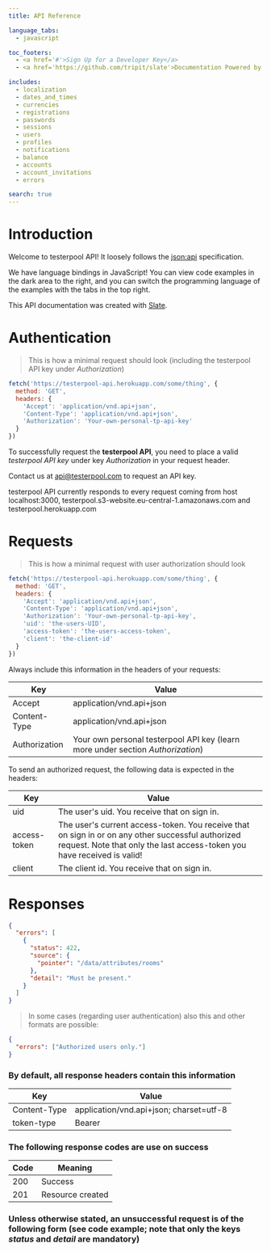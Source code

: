 ```yaml
---
title: API Reference

language_tabs:
  - javascript

toc_footers:
  - <a href='#'>Sign Up for a Developer Key</a>
  - <a href='https://github.com/tripit/slate'>Documentation Powered by Slate</a>

includes:
  - localization
  - dates_and_times
  - currencies
  - registrations
  - passwords
  - sessions
  - users
  - profiles
  - notifications
  - balance
  - accounts
  - account_invitations
  - errors

search: true
---
```


# Introduction

Welcome to testerpool API! It loosely follows the [json:api](http://jsonapi.org/) specification.

We have language bindings in JavaScript! You can view code examples in the dark area to the right, and you can switch the programming language of the examples with the tabs in the top right.

This API documentation was created with [Slate](https://github.com/tripit/slate).


# Authentication

> This is how a minimal request should look (including the testerpool API key under _Authorization_)

```javascript
fetch('https://testerpool-api.herokuapp.com/some/thing', {
  method: 'GET',
  headers: {
    'Accept': 'application/vnd.api+json',
    'Content-Type': 'application/vnd.api+json',
    'Authorization': 'Your-own-personal-tp-api-key'
  }
})
```

To successfully request the **testerpool API**, you need to place a valid *testerpool API key* under key _Authorization_ in your request header.

Contact us at <a href="mailto:api@testerpool.com">api@testerpool.com</a> to request an API key.

testerpool API currently responds to every request coming from host localhost:3000, testerpool.s3-website.eu-central-1.amazonaws.com and testerpool.herokuapp.com


# Requests

> This is how a minimal request with user authorization should look

```javascript
fetch('https://testerpool-api.herokuapp.com/some/thing', {
  method: 'GET',
  headers: {
    'Accept': 'application/vnd.api+json',
    'Content-Type': 'application/vnd.api+json',
    'Authorization': 'Your-own-personal-tp-api-key',
    'uid': 'the-users-UID',
    'access-token': 'the-users-access-token',
    'client': 'the-client-id'
  }
})
```

Always include this information in the headers of your requests:

Key | Value
--- | -----
Accept | application/vnd.api+json
Content-Type | application/vnd.api+json
Authorization | Your own personal testerpool API key (learn more under section _Authorization_)

To send an authorized request, the following data is expected in the headers:

Key | Value
--- | -----
uid | The user's uid. You receive that on sign in.
access-token | The user's current access-token. You receive that on sign in or on any other successful authorized request. Note that only the last access-token you have received is valid!
client | The client id. You receive that on sign in.


# Responses

```json
{
  "errors": [
    { 
      "status": 422,
      "source": {
        "pointer": "/data/attributes/rooms"
      },
      "detail": "Must be present."
    }
  ]
}
```

> In some cases (regarding user authentication) also this and other formats are possible:

```json
{
  "errors": ["Authorized users only."]
}
```

### By default, all response headers contain this information

Key | Value
--- | -----
Content-Type | application/vnd.api+json; charset=utf-8
token-type | Bearer

### The following response codes are use on success

Code | Meaning
---- | -------
200 | Success
201 | Resource created

### Unless otherwise stated, an unsuccessful request is of the following form (see code example; note that only the keys *status* and *detail* are mandatory)
